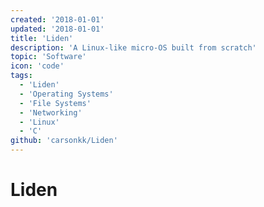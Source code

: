 ```yaml
---
created: '2018-01-01'
updated: '2018-01-01'
title: 'Liden'
description: 'A Linux-like micro-OS built from scratch'
topic: 'Software'
icon: 'code'
tags:
  - 'Liden'
  - 'Operating Systems'
  - 'File Systems'
  - 'Networking'
  - 'Linux'
  - 'C'
github: 'carsonkk/Liden'
---
```


# Liden